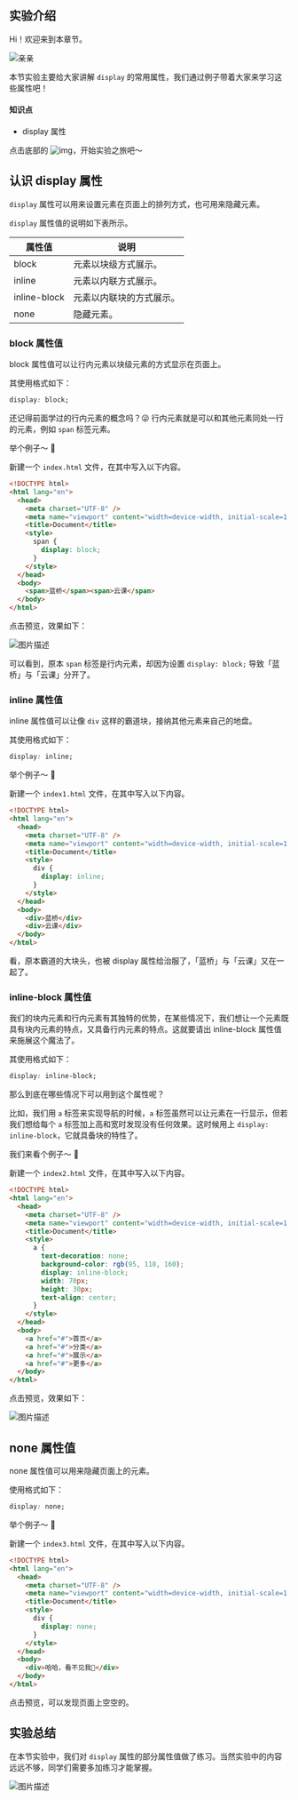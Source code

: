 ## 实验介绍

Hi！欢迎来到本章节。

![亲亲](https://static.shiyanlou.com/lanqiao/frontend/dist/img/kiss.3eb189b.png)

本节实验主要给大家讲解 `display` 的常用属性，我们通过例子带着大家来学习这些属性吧！

#### 知识点

- display 属性

点击底部的 ![img](https://labfile.oss.aliyuncs.com/courses/4421/btn.png)，开始实验之旅吧～

## 认识 display 属性

`display` 属性可以用来设置元素在页面上的排列方式，也可用来隐藏元素。

`display` 属性值的说明如下表所示。

| 属性值       | 说明                     |
| ------------ | ------------------------ |
| block        | 元素以块级方式展示。     |
| inline       | 元素以内联方式展示。     |
| inline-block | 元素以内联块的方式展示。 |
| none         | 隐藏元素。               |

### block 属性值

block 属性值可以让行内元素以块级元素的方式显示在页面上。

其使用格式如下：

```css
display: block;
```

还记得前面学过的行内元素的概念吗？😜 行内元素就是可以和其他元素同处一行的元素，例如 `span` 标签元素。

举个例子～ 👻

新建一个 `index.html` 文件，在其中写入以下内容。

```html
<!DOCTYPE html>
<html lang="en">
  <head>
    <meta charset="UTF-8" />
    <meta name="viewport" content="width=device-width, initial-scale=1.0" />
    <title>Document</title>
    <style>
      span {
        display: block;
      }
    </style>
  </head>
  <body>
    <span>蓝桥</span><span>云课</span>
  </body>
</html>
```

点击预览，效果如下：

![图片描述](https://doc.shiyanlou.com/courses/3773/1347963/c1a5de63e10e287530f4fab49fad93fc-0)

可以看到，原本 `span` 标签是行内元素，却因为设置 `display: block;` 导致「蓝桥」与「云课」分开了。

### inline 属性值

inline 属性值可以让像 `div` 这样的霸道块，接纳其他元素来自己的地盘。

其使用格式如下：

```css
display: inline;
```

举个例子～ 👻

新建一个 `index1.html` 文件，在其中写入以下内容。

```html
<!DOCTYPE html>
<html lang="en">
  <head>
    <meta charset="UTF-8" />
    <meta name="viewport" content="width=device-width, initial-scale=1.0" />
    <title>Document</title>
    <style>
      div {
        display: inline;
      }
    </style>
  </head>
  <body>
    <div>蓝桥</div>
    <div>云课</div>
  </body>
</html>
```

看，原本霸道的大块头，也被 display 属性给治服了，「蓝桥」与「云课」又在一起了。

### inline-block 属性值

我们的块内元素和行内元素有其独特的优势，在某些情况下，我们想让一个元素既具有块内元素的特点，又具备行内元素的特点。这就要请出 inline-block 属性值来施展这个魔法了。

其使用格式如下：

```css
display: inline-block;
```

那么到底在哪些情况下可以用到这个属性呢？

比如，我们用 `a` 标签来实现导航的时候，`a` 标签虽然可以让元素在一行显示，但若我们想给每个 `a` 标签加上高和宽时发现没有任何效果。这时候用上 `display: inline-block`，它就具备块的特性了。

我们来看个例子～ 👻

新建一个 `index2.html` 文件，在其中写入以下内容。

```html
<!DOCTYPE html>
<html lang="en">
  <head>
    <meta charset="UTF-8" />
    <meta name="viewport" content="width=device-width, initial-scale=1.0" />
    <title>Document</title>
    <style>
      a {
        text-decoration: none;
        background-color: rgb(95, 118, 160);
        display: inline-block;
        width: 70px;
        height: 30px;
        text-align: center;
      }
    </style>
  </head>
  <body>
    <a href="#">首页</a>
    <a href="#">分类</a>
    <a href="#">展示</a>
    <a href="#">更多</a>
  </body>
</html>
```

点击预览，效果如下：

![图片描述](https://doc.shiyanlou.com/courses/3773/1347963/98007bde171abf36ac6c06d0d72d0d64-0)

## none 属性值

none 属性值可以用来隐藏页面上的元素。

使用格式如下：

```css
display: none;
```

举个例子～ 💪

新建一个 `index3.html` 文件，在其中写入以下内容。

```html
<!DOCTYPE html>
<html lang="en">
  <head>
    <meta charset="UTF-8" />
    <meta name="viewport" content="width=device-width, initial-scale=1.0" />
    <title>Document</title>
    <style>
      div {
        display: none;
      }
    </style>
  </head>
  <body>
    <div>哈哈，看不见我🤫</div>
  </body>
</html>
```

点击预览，可以发现页面上空空的。

## 实验总结

在本节实验中，我们对 `display` 属性的部分属性值做了练习。当然实验中的内容远远不够，同学们需要多加练习才能掌握。

![图片描述](https://doc.shiyanlou.com/courses/uid1347963-20210712-1626055838015)